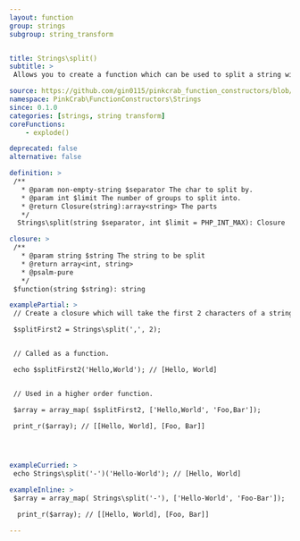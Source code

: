 ```yaml
---
layout: function
group: strings
subgroup: string_transform


title: Strings\split()
subtitle: >
 Allows you to create a function which can be used to split a string with a defined starting and ending char index. These can either be used as part of a Higher Order Function such as array_map() or as part of a compiled/pipe function.

source: https://github.com/gin0115/pinkcrab_function_constructors/blob/master/src/strings.php#L65
namespace: PinkCrab\FunctionConstructors\Strings
since: 0.1.0
categories: [strings, string transform]
coreFunctions: 
    - explode()

deprecated: false
alternative: false

definition: >
 /**
   * @param non-empty-string $separator The char to split by.
   * @param int $limit The number of groups to split into.
   * @return Closure(string):array<string> The parts
   */
  Strings\split(string $separator, int $limit = PHP_INT_MAX): Closure

closure: >
 /**
   * @param string $string The string to be split
   * @return array<int, string>
   * @psalm-pure
   */ 
 $function(string $string): string

examplePartial: >
 // Create a closure which will take the first 2 characters of a string.

 $splitFirst2 = Strings\split(',', 2);  


 // Called as a function.

 echo $splitFirst2('Hello,World'); // [Hello, World]


 // Used in a higher order function.

 $array = array_map( $splitFirst2, ['Hello,World', 'Foo,Bar']);

 print_r($array); // [[Hello, World], [Foo, Bar]]




exampleCurried: >
 echo Strings\split('-')('Hello-World'); // [Hello, World]

exampleInline: >
 $array = array_map( Strings\split('-'), ['Hello-World', 'Foo-Bar']);

  print_r($array); // [[Hello, World], [Foo, Bar]]

---
```




